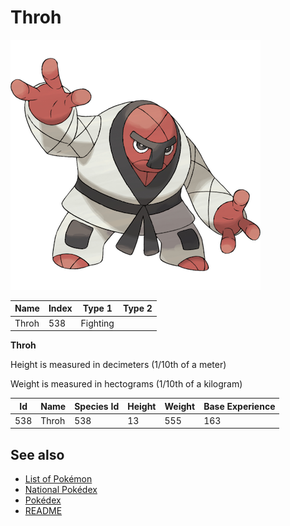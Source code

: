 # Throh


![Throh](images/538.png)

| **Name** | **Index** | **Type 1** | **Type 2** |
|----|----|----|----|
| Throh | 538 | Fighting  |  |

**Throh** 


Height is measured in decimeters (1/10th of a meter)

Weight is measured in hectograms (1/10th of a kilogram)

| **Id** | **Name** | **Species Id** | **Height** | **Weight** | **Base Experience** |
|--------|----------|----------------|------------|------------|---------------------|
| 538 | Throh | 538 | 13 | 555 | 163 |


## See also

- [List of Pokémon](../pokemon.md)
- [National Pokédex](../national_pokedex.md)
- [Pokédex](../pokedex.md)
- [README](../README.md)

